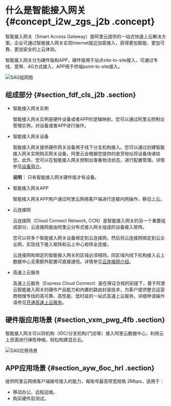 # 什么是智能接入网关 {#concept_i2w_zgs_j2b .concept}

智能接入网关（Smart Access Gateway）是阿里云提供的一站式快速上云解决方案。企业可通过智能接入网关实现Internet就近加密接入，获得更加智能、更加可靠、更加安全的上云体验。

智能接入网关分为硬件版和APP，硬件版用于站点site-to-site接入，可通过专线、宽带、4G方式接入，APP用于终端point-to-site接入。

![SAG组网图](http://static-aliyun-doc.oss-cn-hangzhou.aliyuncs.com/assets/img/15401/15634148576804_zh-CN.png)

## 组成部分 {#section_fdf_cls_j2b .section}

-   智能接入网关实例

    智能接入网关实例是硬件设备或者APP的逻辑映射。您可以通过阿里云控制台管理实例，对设备或者APP进行操作。

-   智能接入网关设备

    智能接入网关提供硬件网关设备用于线下分支机构接入。您可以通过创建智能接入网关实例购买网关设备，阿里云会根据您提供的收货地址将设备快递给您。此外，您可以在智能接入网关控制台查看物流状态，进行配置管理。详情参见[设备简介](intl.zh-CN/产品简介/智能接入网关硬件版设备/设备简介.md#)。

    **说明：** 只有智能接入网关硬件版才有设备。

-   智能接入网关APP

    智能接入网关APP用户通过阿里云网络客户端进行连接内网操作，移动上云。

-   云连接网

    云连接网（Cloud Connect Network, CCN）是智能接入网关的另一个重要组成部分。云连接网是由阿里云分布式接入网关组成的设备接入矩阵。

    您可以将多个智能接入网关设备绑定到云连接网，然后将云连接网绑定到云企业网，实现线下接入矩阵和云上中心矩阵全连接。

    云连接网和绑定的智能接入网关的区域必须相同。同区域内线下机构接入云上数据中心无需额外配置可直接通信。详情参见[云连接网介绍](../../../../intl.zh-CN/云连接网/云连接网介绍.md#)。

-   高速上云服务

    高速上云服务（Express Cloud Connect）是在保证合规的前提下，基于阿里云智能接入网关的硬件产品能力和内置的路由封装技术，为客户提供整合运营商物理专线的高可靠、高性能、低时延的一站式高速上云服务。详细申请操作请参见[开通高速上云服务](../../../../intl.zh-CN/高速上云服务（beta）/开通高速上云服务.md#)。


## 硬件版应用场景 {#section_vxm_pwg_4fb .section}

智能接入网关可以将机构（IDC/分支机构/门店等）接入阿里云数据中心，利用云上资源进行弹性伸缩，轻松构建混合云。

![SAG应用场景](http://static-aliyun-doc.oss-cn-hangzhou.aliyuncs.com/assets/img/15401/156341485721212_zh-CN.png)

## APP应用场景 {#section_ayw_6oc_hrl .section}

提供阿里云网络客户端拨号接入的能力，每账号最高带宽规格 2Mbps，适用于：

-   移动办公、远程运维。
-   购买硬件前测试。

